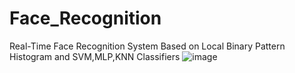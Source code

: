 # Face_Recognition
Real-Time Face Recognition System Based on Local Binary Pattern Histogram and SVM,MLP,KNN Classifiers
![image](https://user-images.githubusercontent.com/54851310/155127274-616a068c-86c8-434c-ba52-15571ced3373.png)
